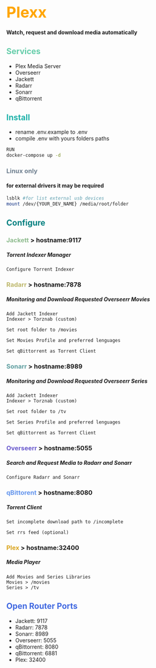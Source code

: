 # <span style="color:orange; font-size:40px">Plexx</span>
#### Watch, request and download media automatically
## <span style="color:MediumAquamarine">Services</span>

- Plex Media Server
- Overseerr
- Jackett
- Radarr
- Sonarr
- qBittorrent

## <span style="color:LightSeaGreen">Install</span>
- rename .env.example to .env
- compile .env with yours folders paths

```bash
RUN
docker-compose up -d
```

### <span style="color:SlateGray">Linux only</span>
#### for external drivers it may be required
```bash
lsblk #for list external usb devices
mount /dev/{YOUR_DEV_NAME} /media/root/folder 
```

## <span style="color:Teal">Configure</span>
### <span style="color:DarkSeaGreen">Jackett</span> > hostname:9117
##### Torrent Indexer Manager
```
Configure Torrent Indexer
```
### <span style="color:DarkKhaki">Radarr</span> > hostname:7878
##### Monitoring and Download Requested Overseerr Movies
```
Add Jackett Indexer
Indexer > Torznab (custom)
```
```
Set root folder to /movies
```
```
Set Movies Profile and preferred lenguages 
```
```
Set qBittorrent as Torrent Client
```
### <span style="color:CadetBlue">Sonarr</span> > hostname:8989
##### Monitoring and Download Requested Overseerr Series 
```
Add Jackett Indexer
Indexer > Torznab (custom)
```
```
Set root folder to /tv
```
```
Set Series Profile and preferred lenguages 
```
```
Set qBittorrent as Torrent Client
```
### <span style="color:SlateBlue">Overseerr</span> > hostname:5055
##### Search and Request Media to Radarr and Sonarr
```
Configure Radarr and Sonarr 
```
### <span style="color:CornflowerBlue">qBittorent</span> > hostname:8080
##### Torrent Client
```
Set incomplete download path to /incomplete
```
```
Set rrs feed (optional)
```
### <span style="color:Goldenrod">Plex</span> > hostname:32400
##### Media Player
```
Add Movies and Series Libraries
Movies > /movies
Series > /tv
```
## <span style="color:RoyalBlue">Open Router Ports</span>
- Jackett: 9117
- Radarr: 7878
- Sonarr: 8989
- Overseerr: 5055
- qBittorrent: 8080
- qBittorrent: 6881
- Plex: 32400
